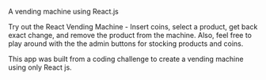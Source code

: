 A vending machine using React.js

Try out the React Vending Machine - Insert coins, select a product, get back exact change, and remove the product from the machine. Also, feel free to play around with the the admin buttons for stocking products and coins.

This app was built from a coding challenge to create a vending machine using only React js.
